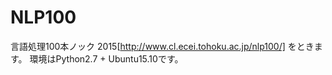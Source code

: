 # NLP100

言語処理100本ノック 2015[http://www.cl.ecei.tohoku.ac.jp/nlp100/]
をときます。
環境はPython2.7 + Ubuntu15.10です。
